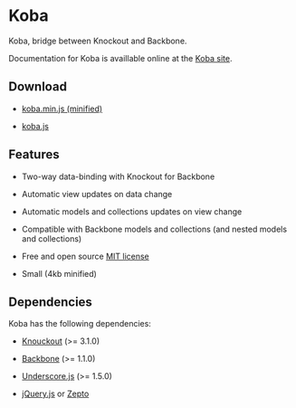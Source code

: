 Koba
====

Koba, bridge between Knockout and Backbone.

Documentation for Koba is availlable online at the [Koba site](http://mathieumast.github.io/koba/).

## Download

* [koba.min.js (minified)](http://mathieumast.github.io/koba//js/koba.min.js)

* [koba.js](http://mathieumast.github.io/koba//js/koba.js)

## Features

* Two-way data-binding with Knockout for Backbone

* Automatic view updates on data change

* Automatic models and collections updates on view change

* Compatible with Backbone models and collections (and nested models and collections)

* Free and open source [MIT license](http://opensource.org/licenses/mit-license.php)

* Small (4kb minified)

## Dependencies

Koba has the following dependencies:

* [Knouckout](http://knockoutjs.com/) (>= 3.1.0)

* [Backbone](http://backbonejs.org/) (>= 1.1.0)

* [Underscore.js](http://underscorejs.org/) (>= 1.5.0)

* [jQuery.js](http://jquery.com/) or [Zepto](http://zeptojs.com/)